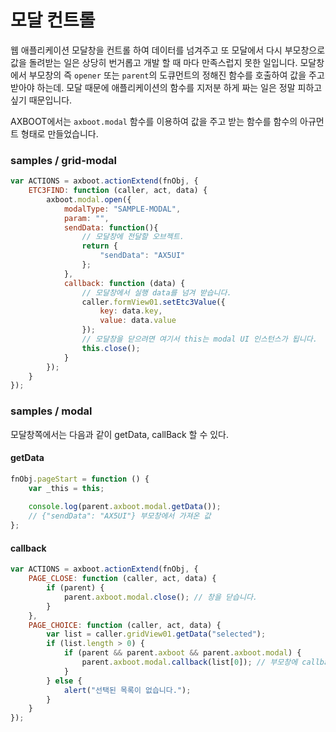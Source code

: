 # 모달 컨트롤

웹 애플리케이션 모달창을 컨트롤 하여 데이터를 넘겨주고 또 모달에서 다시 부모창으로 값을 돌려받는 일은 상당히 번거롭고 개발 할 때 마다 만족스럽지 못한 일입니다.
모달창에서 부모창의 즉 `opener` 또는 `parent`의 도큐먼트의 정해진 함수를 호출하여 값을 주고 받아야 하는데. 모달 때문에 애플리케이션의 함수를 지저분 하게 짜는 일은 정말 피하고 싶기 때문입니다.

AXBOOT에서는 `axboot.modal` 함수를 이용하여 값을 주고 받는 함수를 함수의 아규먼트 형태로 만들었습니다.

### samples / grid-modal
```js
var ACTIONS = axboot.actionExtend(fnObj, {
    ETC3FIND: function (caller, act, data) {
        axboot.modal.open({
            modalType: "SAMPLE-MODAL",
            param: "",
            sendData: function(){
                // 모달창에 전달할 오브젝트.
                return {
                    "sendData": "AX5UI"
                };
            },
            callback: function (data) {
                // 모달창에서 실행 data를 넘겨 받습니다.
                caller.formView01.setEtc3Value({
                    key: data.key,
                    value: data.value
                });
                // 모달창을 닫으려면 여기서 this는 modal UI 인스턴스가 됩니다.
                this.close();
            }
        });
    }
});
```

### samples / modal
모달창쪽에서는 다음과 같이 getData, callBack 할 수 있다.

#### getData
```js
fnObj.pageStart = function () {
    var _this = this;
    
    console.log(parent.axboot.modal.getData());
    // {"sendData": "AX5UI"} 부모창에서 가져온 값
};
```

#### callback
```js
var ACTIONS = axboot.actionExtend(fnObj, {
    PAGE_CLOSE: function (caller, act, data) {
        if (parent) {
            parent.axboot.modal.close(); // 창을 닫습니다.
        }
    },
    PAGE_CHOICE: function (caller, act, data) {
        var list = caller.gridView01.getData("selected");
        if (list.length > 0) {
            if (parent && parent.axboot && parent.axboot.modal) {
                parent.axboot.modal.callback(list[0]); // 부모창에 callback 
            }
        } else {
            alert("선택된 목록이 없습니다.");
        }
    }
});
```